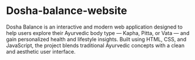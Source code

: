 # Dosha-balance-website
Dosha Balance is an interactive and modern web application designed to help users explore their Ayurvedic body type — Kapha, Pitta, or Vata — and gain personalized health and lifestyle insights. Built using HTML, CSS, and JavaScript, the project blends traditional Ayurvedic concepts with a clean and aesthetic user interface.
